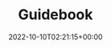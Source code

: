 ---
weight: 10
title: "Guidebook"
description: "Explore our guides and examples to learn more how to live and work from a Van"
icon: menu_book
lead: ""
date: 2022-10-10T02:21:15+00:00
lastmod: 2022-10-10T02:21:15+00:00
draft: false
images: []
---